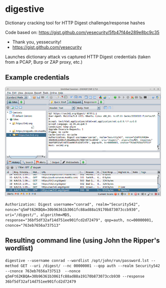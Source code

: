 # digestive
Dictionary cracking tool for HTTP Digest challenge/response hashes

Code based on: https://gist.github.com/yesecurity/5fb47f44e289e8bc9c35
 * Thank you, yessecurity!
 * https://gist.github.com/yesecurity
 
Launches dictionary attack vs captured HTTP Digest credentials (taken from a PCAP, Burp or ZAP proxy, etc.)

## Example credentials

<img src="media/digest-zap.png" width="600"/>

```Authorization: Digest username="conrad", realm="Security542", nonce="q5mFt62KBQA=30b96361b3061fc88ad88a19170b873073ccb930", uri="/digest/", algorithm=MD5, response="36bf5df32af14d751ee901fcd2d72479", qop=auth, nc=00000001, cnonce="763eb7656a737513"```

## Resulting command line (using John the Ripper's wordlist)
 
```digestive --username conrad --wordlist /opt/john/run/password.lst --method GET --uri /digest/ --nc 00000001 --qop auth --realm Security542 --cnonce 763eb7656a737513  --nonce q5mFt62KBQA=30b96361b3061fc88ad88a19170b873073ccb930 --response 36bf5df32af14d751ee901fcd2d72479```

